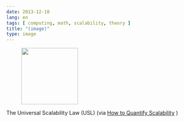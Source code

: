 ```yaml
---
date: 2013-12-10
lang: en
tags: [ computing, math, scalability, theory ]
title: "(image)"
type: image
---
```


<figure>
<a
href="https://hugo.ferreira.cc/the-universal-scalability-law-usl-via-how-to/attachment/295/"
rel="attachment"><img
src="/wp-content/uploads/2013/12/tumblr_mxlm0dpJiV1qz82meo1_400-150x150.png"
width="150" height="150" /></a></figure>

The Universal Scalability Law (USL) (via [How to Quantify
Scalability](http://www.perfdynamics.com/Manifesto/USLscalability.html)
)

